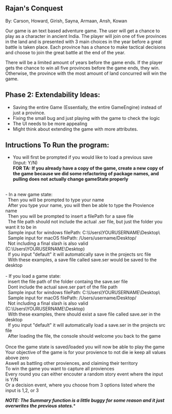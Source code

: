 ## Rajan's Conquest
By: Carson, Howard, Girish, Sayna, Armaan, Ansh, Kowan

Our game is an text based adventure game. The user will get a chance to play as a character in ancient India. The player will join one of five provinces in the land and is presented with 3 main choices in the year before a great battle is taken place. Each province has a chance to make tactical decisions and choose to join the great battle at the end of the year.

There will be a limited amount of years before the game ends. If the player gets the chance to win all five provinces before the game ends, they win. Otherwise, the province with the most amount of land concurred will win the game.

## Phase 2: Extendability Ideas:
- Saving the entire Game (Essentially, the entire GameEngine) instead of just a province.
- Fixing the small bug and just playing with the game to check the logic
- The UI needs to be more appealing  
- Might think about extending the game with more attributes.

## Intructions To Run the program: 
- You will first be prompted if you would like to load a previous save (Input: Y/N) <br />
**FOR TA:**
**If you already have a copy of the game, create a new copy of the game because we did some refactoring of package names, and pulling does not actually change gameState properly**
<br />
- In a new game state: <br />
    &nbsp; Then you will be prompted to type your name <br />
    &nbsp; After you type your name, you will then be able to type the Provience name <br />
    &nbsp; Then you will be prompted to insert a filePath for a save file  <br />
    &nbsp; The file path should not include the actual .ser file, but just the folder you want it to be in <br />
    &nbsp; Sample input for windows filePath: C:\Users\YOURUSERNAME\Desktop\ <br />
    &nbsp; Sample input for macOS filePath: /Users/username/Desktop/ <br />
    &nbsp; Not including a final slash is also valid (C:\Users\YOURUSERNAME\Desktop) <br />
    &nbsp; If you input "default" it will automatically save in the projects src file <br />
    &nbsp; With these examples, a save file called save.ser would be saved to the desktop <br />
    <br />
- If you load a game state: <br />
    &nbsp; insert the file path of the folder containg the save.ser file <br />
    &nbsp; Dont include the actual save.ser part of the file path <br />
    &nbsp; Sample input for windows filePath: C:\Users\YOURUSERNAME\Desktop\ <br />
    &nbsp; Sample input for macOS filePath: /Users/username/Desktop/ <br />
    &nbsp;  Not including a final slash is also valid (C:\Users\YOURUSERNAME\Desktop) <br />
    &nbsp; With these examples, there should exist a save file called save.ser in the desktop <br />
    &nbsp; If you input "default" it will automatically load a save.ser in the projects src file <br />
    &nbsp; After loading the file, the console should welcome you back to the game <br />
    <br />
Once the game state is saved/loaded you will now be able to play the game <br />
Your objective of the game is for your provience to not die ie keep all values above zero <br />
Aswell as battling other proviences, and claiming their territory <br />
To win the game you want to capture all proviences <br />
Every round you can either encouter a random story event where the input is Y/N <br />
Or a decision event, where you choose from 3 options listed where the input is 1,2, or 3 <br />

***NOTE: The Summary function is a little buggy for some reason and it just overwrites the previous states.****
  
